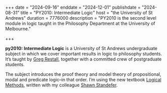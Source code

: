 +++
date = "2024-09-16"
enddate = "2024-12-01"
publishdate = "2024-08-31"
title = "PY2010: Intermediate Logic"
host = "the University of St Andrews"
duration = 7776000
description = "PY2010 is the second level module in logic taught in the Philosophy Department at the University of Melbourne." 

+++

**<span class="caps">py2010</span>: Intermediate Logic** is a University of St Andrews undergraduate subject in which we cover important results in logic to philosophy students. It’s taught by [Greg Restall](https://consequently.org), together with a committed crew of postgraduate students.

The subject introduces the proof theory and model theory of propositional, modal and predicate logic–in that order. I’m using the new textbook [Logical Methods](https://consequently.org/writing/logical_methods/), written with my colleague [Shawn Standefer](https://shawn-standefer.github.io).
